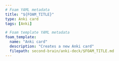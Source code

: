 ```yaml
---
# Foam YAML metadata
title: "${FOAM_TITLE}"
type: Anki card
tags: [Anki]

# Foam template YAML metadata
foam_template:
  name: "Anki card"
  description: "Creates a new Anki card"
  filepath: second-brain/anki-deck/$FOAM_TITLE.md
---
```

